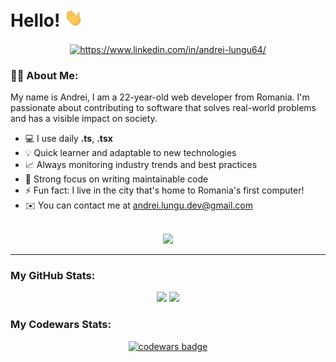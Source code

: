 # Hello! <img src="https://github.com/ABSphreak/ABSphreak/blob/master/gifs/Hi.gif?raw=true" width="30px">

 <p align="center">
  <a href="https://www.linkedin.com/in/andrei-lungu64/" target="blank"><img align="center" src="https://raw.githubusercontent.com/rahuldkjain/github-profile-readme-generator/master/src/images/icons/Social/linked-in-alt.svg" alt="https://www.linkedin.com/in/andrei-lungu64/" height="30" width="40" /></a>
</p>

### 👨‍💻 About Me:

My name is Andrei, I am a 22-year-old web developer from Romania. I'm passionate about contributing to software that solves real-world problems and has a visible impact on society.

- 💻 I use daily **.ts**, **.tsx**
- 💡 Quick learner and adaptable to new technologies
- 📈 Always monitoring industry trends and best practices
- 📌 Strong focus on writing maintainable code
- ⚡ Fun fact: I live in the city that's home to Romania's first computer!
- ✉️ You can contact me at andrei.lungu.dev@gmail.com

<br>

<div align="center">
    <img src="https://skillicons.dev/icons?i=typescript,javascript,react,angular,rxjs,nodejs,express,postgresql" height="36"/>
</div>

---

### My GitHub Stats:

<p align="center">
      <img height="150px" src="https://github-readme-stats.vercel.app/api?username=AndreiLungu64&show_icons=true&count_private=true&theme=tokyonight" />&nbsp;<img height="150px" src="https://github-readme-stats.vercel.app/api/top-langs/?username=AndreiLungu64&layout=compact&count_private=true&theme=tokyonight&exclude_repo=expense-manager" />
</p>

### My Codewars Stats:

<p align="center">
    <a href="https://www.codewars.com/users/Andrei%20Lungu">
        <img src="https://www.codewars.com/users/Andrei%20Lungu/badges/large" alt="codewars badge"/> 
    </a> 
</p>
